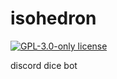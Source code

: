 # isohedron

[![GPL-3.0-only license](https://img.shields.io/badge/license-GPL--3.0--only-blue.svg)](LICENSE)

discord dice bot
